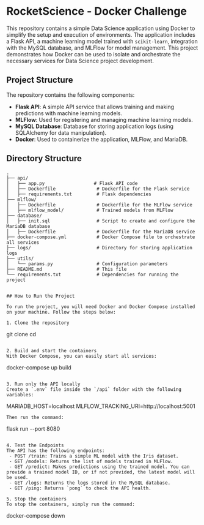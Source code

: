 # RocketScience - Docker Challenge

This repository contains a simple Data Science application using Docker to simplify the setup and execution of environments. The application includes a Flask API, a machine learning model trained with `scikit-learn`, integration with the MySQL database, and MLFlow for model management. This project demonstrates how Docker can be used to isolate and orchestrate the necessary services for Data Science project development.

## Project Structure

The repository contains the following components:

- **Flask API**: A simple API service that allows training and making predictions with machine learning models.
- **MLFlow**: Used for registering and managing machine learning models.
- **MySQL Database**: Database for storing application logs (using SQLAlchemy for data manipulation).
- **Docker**: Used to containerize the application, MLFlow, and MariaDB.

## Directory Structure

```plaintext
.
├── api/
│   ├── app.py                  # Flask API code
│   ├── Dockerfile               # Dockerfile for the Flask service
│   ├── requirements.txt         # Flask dependencies
├── mlflow/
│   ├── Dockerfile               # Dockerfile for the MLFlow service
│   ├── mlflow_model/            # Trained models from MLFlow
├── database/
│   ├── init.sql                 # Script to create and configure the MariaDB database
│   ├── Dockerfile               # Dockerfile for the MariaDB service
├── docker-compose.yml           # Docker Compose file to orchestrate all services
├── logs/                        # Directory for storing application logs
├── utils/
│   └── params.py                # Configuration parameters
├── README.md                    # This file
└── requirements.txt             # Dependencies for running the project


## How to Run the Project

To run the project, you will need Docker and Docker Compose installed on your machine. Follow the steps below:

1. Clone the repository
```
git clone <repository-url> cd <repository-directory>
```

2. Build and start the containers
With Docker Compose, you can easily start all services:
```
docker-compose up build
```

3. Run only the API locally
Create a `.env` file inside the `/api` folder with the following variables:
```
MARIADB_HOST=localhost 
MLFLOW_TRACKING_URI=http://localhost:5001
```
Then run the command:
```
flask run --port 8080
```

4. Test the Endpoints
The API has the following endpoints:
 - POST /train: Trains a simple ML model with the Iris dataset.
 - GET /models: Returns the list of models trained in MLFlow.
 - GET /predict: Makes predictions using the trained model. You can provide a trained model ID, or if not provided, the latest model will be used.
 - GET /logs: Returns the logs stored in the MySQL database.
 - GET /ping: Returns `pong` to check the API health.

5. Stop the containers
To stop the containers, simply run the command:
```
docker-compose down
```